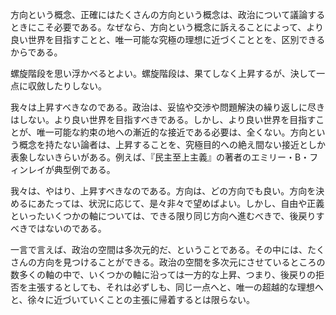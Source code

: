 方向という概念、正確にはたくさんの方向という概念は、政治について議論するときにこそ必要である。なぜなら、方向という概念に訴えることによって、より良い世界を目指すことと、唯一可能な究極の理想に近づくこととを、区別できるからである。

螺旋階段を思い浮かべるとよい。螺旋階段は、果てしなく上昇するが、決して一点に収斂したりしない。

我々は上昇すべきなのである。政治は、妥協や交渉や問題解決の繰り返しに尽きはしない。より良い世界を目指すべきである。しかし、より良い世界を目指すことが、唯一可能な約束の地への漸近的な接近である必要は、全くない。方向という概念を持たない論者は、上昇することを、究極目的への絶え間ない接近としか表象しないきらいがある。例えば、『民主至上主義』の著者のエミリー・B・フィンレイが典型例である。

我々は、やはり、上昇すべきなのである。方向は、どの方向でも良い。方向を決めるにあたっては、状況に応じて、是々非々で望めばよい。しかし、自由や正義といったいくつかの軸については、できる限り同じ方向へ進むべきで、後戻りすべきではないのである。

一言で言えば、政治の空間は多次元的だ、ということである。その中には、たくさんの方向を見つけることができる。政治の空間を多次元にさせているところの数多くの軸の中で、いくつかの軸に沿っては一方的な上昇、つまり、後戻りの拒否を主張するとしても、それは必ずしも、同じ一点へと、唯一の超越的な理想へと、徐々に近づいていくことの主張に帰着するとは限らない。
